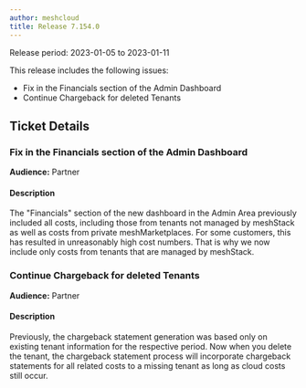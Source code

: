 ```yaml
---
author: meshcloud
title: Release 7.154.0
---
```


Release period: 2023-01-05 to 2023-01-11

This release includes the following issues:
* Fix in the Financials section of the Admin Dashboard
* Continue Chargeback for deleted Tenants
<!--truncate-->

## Ticket Details
### Fix in the Financials section of the Admin Dashboard
**Audience:** Partner


#### Description
The "Financials" section of the new dashboard in the Admin Area previously
included all costs, including those from tenants not managed by meshStack as
well as costs from private meshMarketplaces. For some customers, this has
resulted in unreasonably high cost numbers. That is why we now include only
costs from tenants that are managed by meshStack.

### Continue Chargeback for deleted Tenants
**Audience:** Partner


#### Description
Previously, the chargeback statement generation was based only on existing tenant information
for the respective period. Now when you delete the tenant, the  chargeback statement process 
will incorporate chargeback statements for all related costs to a missing tenant as long as 
cloud costs still occur.

